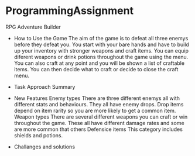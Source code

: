 # ProgrammingAssignment
RPG Adventure Builder

- How to Use the Game
    The aim of the game is to defeat all three enemys before they defeat you. You start with your bare hands and have to build up your inventory with stronger weapons and craft items. You can equip diferent weapons or drink potions throughout the game using the menu. You can also craft at any point and you will be shown a list of craftable items. You can then decide what to craft or decide to close the craft menu.

- Task Approach Summary

- New Features
    Enemy types
        There are three different enemys all with different stats and behaviours. They all have enemy drops. Drop items depend on item rarity so you are more likely to get a common item.
    Weapon types
        There are several different weapons you can craft or win throughout the game. These all have different damage rates and some are more common that others
    Defensice items
        This category includes shields and potions. 

- Challanges and solutions
    